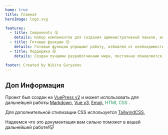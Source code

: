```yaml
---
home: true
title: Главная
heroImage: logo.svg

features:
  - title: Components 😮
    details: Набор компонентов для создания административной панели, использующий впечатляющие компоненты Vue.
  - title: Готовые функции 😊
    details: Готовые функции упрощают работу, избавляя от необходимости повторять один и тот же код, также упрощая взаимодействие с данными сервера.
  - title: Поддержка 😝
    details: Создан лучшими разработчиками мира, постоянно обновляется по мере разработки проекта.

footer: Created by Nikita Guryanov
---
```


<style lang="scss">
@tailwind utilities;

.tw-text-primary {
  color: var(--vp-c-accent, #299764);
}

.tw-bg-primary {
  color: var(--vp-c-accent, #299764);
}

.tags {
  flex-wrap: wrap;
}

.tag {
  padding: 5px 10px;
  border: 1px solid #19B58F;
  white-space: nowrap;
}
</style>

## Доп Информация

Проект был создан на 
[VuePress v2](https://vuepress.vuejs.org/)
и может использовать для дальнейшей работы
[Markdown](https://vuepress.vuejs.org/guide/markdown.html), 
[Vue v3](https://v3.ru.vuejs.org/ru/), 
[Emoji](https://github.com/markdown-templates/markdown-emojis),
<span class="tw-text-primary">HTML CSS</span>
.

Для дополнительной стилизации CSS используется
[TailwindCSS](https://tailwindcss.com/),

Надеемся что это документация вам сильно поможет в вашей дальнейшей работе!😽